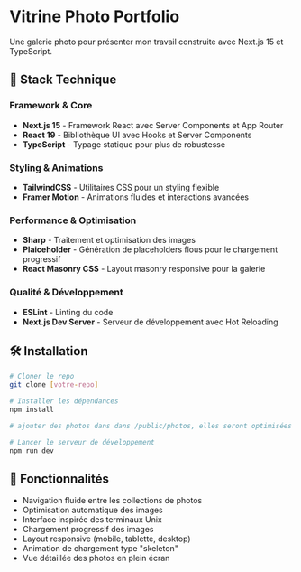 # Vitrine Photo Portfolio

Une galerie photo pour présenter mon travail construite avec Next.js 15 et TypeScript.

## 🚀 Stack Technique

### Framework & Core
- **Next.js 15** - Framework React avec Server Components et App Router
- **React 19** - Bibliothèque UI avec Hooks et Server Components
- **TypeScript** - Typage statique pour plus de robustesse

### Styling & Animations
- **TailwindCSS** - Utilitaires CSS pour un styling flexible
- **Framer Motion** - Animations fluides et interactions avancées

### Performance & Optimisation
- **Sharp** - Traitement et optimisation des images
- **Plaiceholder** - Génération de placeholders flous pour le chargement progressif
- **React Masonry CSS** - Layout masonry responsive pour la galerie

### Qualité & Développement
- **ESLint** - Linting du code
- **Next.js Dev Server** - Serveur de développement avec Hot Reloading

## 🛠️ Installation

```bash
# Cloner le repo
git clone [votre-repo]

# Installer les dépendances
npm install

# ajouter des photos dans dans /public/photos, elles seront optimisées au premier lancement

# Lancer le serveur de développement
npm run dev
```

## 📸 Fonctionnalités

- Navigation fluide entre les collections de photos
- Optimisation automatique des images
- Interface inspirée des terminaux Unix
- Chargement progressif des images
- Layout responsive (mobile, tablette, desktop)
- Animation de chargement type "skeleton"
- Vue détaillée des photos en plein écran